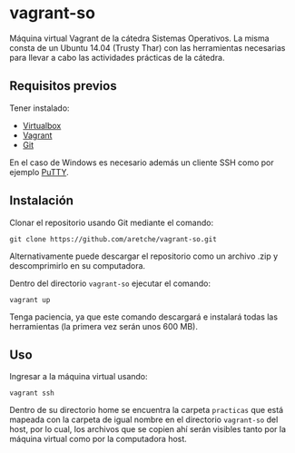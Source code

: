 # vagrant-so

Máquina virtual Vagrant de la cátedra Sistemas Operativos.
La misma consta de un Ubuntu 14.04 (Trusty Thar) con las herramientas necesarias para llevar a cabo las actividades prácticas de la cátedra.

## Requisitos previos

Tener instalado:
* [Virtualbox](https://www.virtualbox.org/wiki/Downloads)
* [Vagrant](https://www.vagrantup.com/downloads.html)
* [Git](https://git-scm.com/downloads)

En el caso de Windows es necesario además un cliente SSH como por ejemplo [PuTTY](https://www.chiark.greenend.org.uk/~sgtatham/putty/latest.html).

## Instalación

Clonar el repositorio usando Git mediante el comando:

`git clone https://github.com/aretche/vagrant-so.git`

Alternativamente puede descargar el repositorio como un archivo .zip y descomprimirlo en su computadora.

Dentro del directorio `vagrant-so` ejecutar el comando:

`vagrant up`

Tenga paciencia, ya que este comando descargará e instalará todas las herramientas (la primera vez serán unos 600 MB).

## Uso

Ingresar a la máquina virtual usando:

`vagrant ssh`

Dentro de su directorio home se encuentra la carpeta `practicas` que está mapeada con la carpeta de igual nombre en el directorio `vagrant-so` del host, por lo cual, los archivos que se copien ahí serán visibles tanto por la máquina virtual como por la computadora host.
